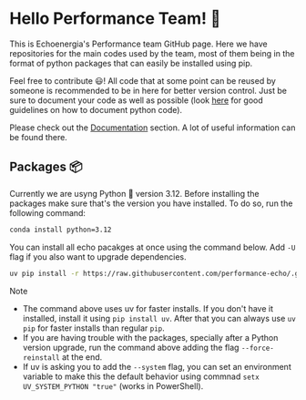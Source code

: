 # Hello Performance Team! :rocket:

This is Echoenergia's Performance team GitHub page. Here we have repositories for the main codes used by the team, most of them being in the format of python packages that can easily be installed using pip.

Feel free to contribute :smiley:! All code that at some point can be reused by someone is recommended to be in here for better version control. Just be sure to document your code as well as possible (look [here](https://realpython.com/documenting-python-code/) for good guidelines on how to document python code).

Please check out the [Documentation](https://github.com/performance-echo/documentation) section. A lot of useful information can be found there.

## Packages :package: 

Currently we are usyng Python :snake: version 3.12. Before installing the packages make sure that's the version you have installed. To do so, run the following command:

```bash
conda install python=3.12
```

You can install all echo pacakges at once using the command below. Add `-U` flag if you also want to upgrade dependencies. 

```bash
uv pip install -r https://raw.githubusercontent.com/performance-echo/.github/main/echo_packages.txt
```
> [!NOTE]
>
> - The command above uses uv for faster installs. If you don't have it installed, install it using `pip install uv`. After that you can always use `uv pip` for faster installs than regular `pip`.
> - If you are having trouble with the packages, specially after a Python version upgrade, run the command above adding the flag `--force-reinstall` at the end.
> - If uv is asking you to add the `--system` flag, you can set an environment variable to make this the default behavior using commnad `setx UV_SYSTEM_PYTHON "true"` (works in PowerShell).

